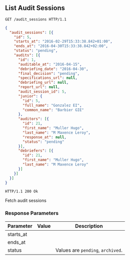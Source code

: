 ## List Audit Sessions

```http
GET /audit_sessions HTTP/1.1
```

```json
{
  "audit_sessions": [{
    "id": 5,
    "starts_at": "2016-02-29T15:33:38.842+01:00",
    "ends_at": "2016-04-30T15:33:38.842+02:00",
    "status": "pending",
    "audits": [{
      "id": 1,
      "auditable_at": "2016-04-15",
      "debriefing_date": "2016-04-30",
      "final_decision": "pending",
      "specifications_url": null,
      "debriefing_url": null,
      "report_url": null,
      "audit_session_id": 5,
      "junior": {
        "id": 5,
        "full_name": "Gonzalez EI",
        "common_name": "Barbier GIE"
      },
      "auditors": [{
        "id": 21,
        "first_name": "Muller Hugo",
        "last_name": "M Maxence Leroy",
        "response_at": null,
        "status": "pending"
      }],
      "debriefers": [{
        "id": 21,
        "first_name": "Muller Hugo",
        "last_name": "M Maxence Leroy"
      }]
    }]
  }]
}
```

```http
HTTP/1.1 200 Ok
```

Fetch audit sessions

### Response Parameters

Parameter           |  Value | Description
------------------- | ------ | ------
starts_at           | |
ends_at             | |
status              | | Values are `pending`, `archived`.
